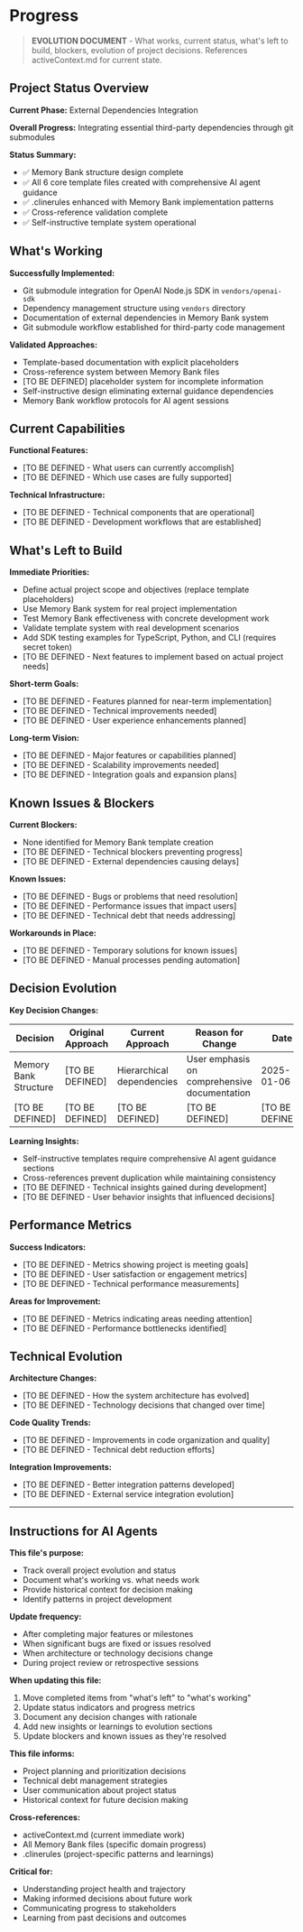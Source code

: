 # Progress

> **EVOLUTION DOCUMENT** - What works, current status, what's left to build, blockers, evolution of project decisions. References activeContext.md for current state.

## Project Status Overview

**Current Phase:** External Dependencies Integration

**Overall Progress:** Integrating essential third-party dependencies through git submodules

**Status Summary:**

- ✅ Memory Bank structure design complete
- ✅ All 6 core template files created with comprehensive AI agent guidance
- ✅ .clinerules enhanced with Memory Bank implementation patterns
- ✅ Cross-reference validation complete
- ✅ Self-instructive template system operational

## What's Working

**Successfully Implemented:**

- Git submodule integration for OpenAI Node.js SDK in `vendors/openai-sdk`
- Dependency management structure using `vendors` directory
- Documentation of external dependencies in Memory Bank system
- Git submodule workflow established for third-party code management

**Validated Approaches:**

- Template-based documentation with explicit placeholders
- Cross-reference system between Memory Bank files
- [TO BE DEFINED] placeholder system for incomplete information
- Self-instructive design eliminating external guidance dependencies
- Memory Bank workflow protocols for AI agent sessions

## Current Capabilities

**Functional Features:**

- [TO BE DEFINED - What users can currently accomplish]
- [TO BE DEFINED - Which use cases are fully supported]

**Technical Infrastructure:**

- [TO BE DEFINED - Technical components that are operational]
- [TO BE DEFINED - Development workflows that are established]

## What's Left to Build

**Immediate Priorities:**

- Define actual project scope and objectives (replace template placeholders)
- Use Memory Bank system for real project implementation
- Test Memory Bank effectiveness with concrete development work
- Validate template system with real development scenarios
- Add SDK testing examples for TypeScript, Python, and CLI (requires secret token)
- [TO BE DEFINED - Next features to implement based on actual project needs]

**Short-term Goals:**

- [TO BE DEFINED - Features planned for near-term implementation]
- [TO BE DEFINED - Technical improvements needed]
- [TO BE DEFINED - User experience enhancements planned]

**Long-term Vision:**

- [TO BE DEFINED - Major features or capabilities planned]
- [TO BE DEFINED - Scalability improvements needed]
- [TO BE DEFINED - Integration goals and expansion plans]

## Known Issues & Blockers

**Current Blockers:**

- None identified for Memory Bank template creation
- [TO BE DEFINED - Technical blockers preventing progress]
- [TO BE DEFINED - External dependencies causing delays]

**Known Issues:**

- [TO BE DEFINED - Bugs or problems that need resolution]
- [TO BE DEFINED - Performance issues that impact users]
- [TO BE DEFINED - Technical debt that needs addressing]

**Workarounds in Place:**

- [TO BE DEFINED - Temporary solutions for known issues]
- [TO BE DEFINED - Manual processes pending automation]

## Decision Evolution

**Key Decision Changes:**

| Decision | Original Approach | Current Approach | Reason for Change | Date |
|----------|-------------------|------------------|-------------------|------|
| Memory Bank Structure | [TO BE DEFINED] | Hierarchical dependencies | User emphasis on comprehensive documentation | 2025-01-06 |
| [TO BE DEFINED] | [TO BE DEFINED] | [TO BE DEFINED] | [TO BE DEFINED] | [TO BE DEFINED] |

**Learning Insights:**

- Self-instructive templates require comprehensive AI agent guidance sections
- Cross-references prevent duplication while maintaining consistency
- [TO BE DEFINED - Technical insights gained during development]
- [TO BE DEFINED - User behavior insights that influenced decisions]

## Performance Metrics

**Success Indicators:**

- [TO BE DEFINED - Metrics showing project is meeting goals]
- [TO BE DEFINED - User satisfaction or engagement metrics]
- [TO BE DEFINED - Technical performance measurements]

**Areas for Improvement:**

- [TO BE DEFINED - Metrics indicating areas needing attention]
- [TO BE DEFINED - Performance bottlenecks identified]

## Technical Evolution

**Architecture Changes:**

- [TO BE DEFINED - How the system architecture has evolved]
- [TO BE DEFINED - Technology decisions that changed over time]

**Code Quality Trends:**

- [TO BE DEFINED - Improvements in code organization and quality]
- [TO BE DEFINED - Technical debt reduction efforts]

**Integration Improvements:**

- [TO BE DEFINED - Better integration patterns developed]
- [TO BE DEFINED - External service integration evolution]

---

## Instructions for AI Agents

**This file's purpose:**

- Track overall project evolution and status
- Document what's working vs. what needs work
- Provide historical context for decision making
- Identify patterns in project development

**Update frequency:**

- After completing major features or milestones
- When significant bugs are fixed or issues resolved
- When architecture or technology decisions change
- During project review or retrospective sessions

**When updating this file:**

1. Move completed items from "what's left" to "what's working"
2. Update status indicators and progress metrics
3. Document any decision changes with rationale
4. Add new insights or learnings to evolution sections
5. Update blockers and known issues as they're resolved

**This file informs:**

- Project planning and prioritization decisions
- Technical debt management strategies
- User communication about project status
- Historical context for future decision making

**Cross-references:**

- activeContext.md (current immediate work)
- All Memory Bank files (specific domain progress)
- .clinerules (project-specific patterns and learnings)

**Critical for:**

- Understanding project health and trajectory
- Making informed decisions about future work
- Communicating progress to stakeholders
- Learning from past decisions and outcomes
